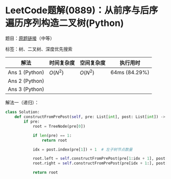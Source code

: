 # LeetCode题解(0889)：从前序与后序遍历序列构造二叉树(Python)

题目：[原题链接](https://leetcode-cn.com/problems/construct-binary-tree-from-preorder-and-postorder-traversal/)（中等）

标签：树、二叉树、深度优先搜索

| 解法           | 时间复杂度 | 空间复杂度 | 执行用时      |
| -------------- | ---------- | ---------- | ------------- |
| Ans 1 (Python) | $O(N^2)$   | $O(N^2)$   | 64ms (84.29%) |
| Ans 2 (Python) |            |            |               |
| Ans 3 (Python) |            |            |               |

解法一（递归）：

```python
class Solution:
    def constructFromPrePost(self, pre: List[int], post: List[int]) -> TreeNode:
        if pre:
            root = TreeNode(pre[0])

            if len(pre) == 1:
                return root

            idx = post.index(pre[1]) + 1  # 左子树节点数量

            root.left = self.constructFromPrePost(pre[1:idx + 1], post[:idx])
            root.right = self.constructFromPrePost(pre[idx + 1:], post[idx:-1])

            return root
```